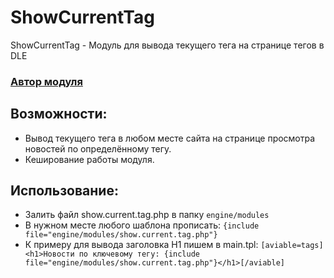 ShowCurrentTag
==============

ShowCurrentTag - Модуль для вывода текущего тега на странице тегов в DLE

### [Автор модуля](http://pafnuty.name/ "ПафНутиЙ")

Возможности:
-----------
* Вывод текущего тега в любом месте сайта на странице просмотра новостей по определённому тегу.
* Кеширование работы модуля.

Использование:
-------------
* Залить файл show.current.tag.php в папку ```engine/modules```
* В нужном месте любого шаблона прописать: ```{include file="engine/modules/show.current.tag.php"}```
* К примеру для вывода заголовка H1 пишем в main.tpl:
```[aviable=tags]<h1>Новости по ключевому тегу: {include file="engine/modules/show.current.tag.php"}</h1>[/aviable]```
